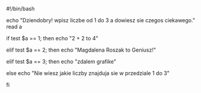 #!/bin/bash

echo "Dziendobry! wpisz liczbe od 1 do 3 a dowiesz sie czegos ciekawego."
read a

if test $a == 1; then
echo "2 + 2 to 4"

elif test $a == 2; then
echo "Magdalena Roszak to Geniusz!"

elif test $a == 3; then 
echo "zdalem grafike"

else 
echo "Nie wiesz jakie liczby znajduja sie w przedziale 1 do 3" 

fi

